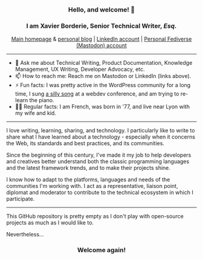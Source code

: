 <h3 align="center"> Hello, and welcome! 👋  </h3>
<h3 align="center">I am Xavier Borderie, Senior Technical Writer, <i>Esq.</i></h3>

<p align="center">
  <a href="https://xavier.borderie.net/">Main homepage</a> & <a href="https://xavier.borderie.net/blog/">personal blog</a> |
  <a href="https://www.linkedin.com/in/xavierborderie/">LinkedIn account</a> |
  <a href="https://boitam.eu/@xibe">Personal Fediverse (Mastodon) account</a>
</p>

---

- 💬 Ask me about Technical Writing, Product Documentation, Knowledge Management, UX Writing, Developer Advocacy, etc.
- 📫 How to reach me: Reach me on Mastodon or LinkedIn (links above).
- ⚡ Fun facts: I was pretty active in the WordPress community for a long time, I sung <a href="https://www.youtube.com/watch?v=PqhOFjpLCBY">a silly song</a> at a webdev conference, and am trying to re-learn the piano.
- 🤷‍♂️ Regular facts: I am French, was born in '77, and live near Lyon with my wife and kid.

---

I love writing, learning, sharing, and technology. I particularly like to write to share what I have learned about a technology - especially when it concerns the Web, its standards and best practices, and its communities.

Since the beginning of this century, I've made it my job to help developers and creatives better understand both the classic programming languages and the latest framework trends, and to make their projects shine.

I know how to adapt to the platforms, languages and needs of the communities I'm working with. I act as a representative, liaison point, diplomat and moderator to contribute to the technical ecosystem in which I participate.

---

This GitHub repository is pretty empty as I don't play with open-source projects as much as I would like to.

Nevertheless...

<h3 align="center">Welcome again!</h3>

